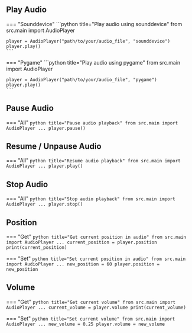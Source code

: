 ## Play Audio

=== "Sounddevice"
    ```python title="Play audio using sounddevice"
    from src.main import AudioPlayer

    player = AudioPlayer("path/to/your/audio_file", "sounddevice")
    player.play()
    ```

=== "Pygame"
    ```python title="Play audio using pygame"
    from src.main import AudioPlayer

    player = AudioPlayer("path/to/your/audio_file", "pygame")
    player.play()
    ```

## Pause Audio

=== "All"
    ```python title="Pause audio playback"
    from src.main import AudioPlayer
    ...
    player.pause()
    ```

## Resume / Unpause Audio

=== "All"
    ```python title="Resume audio playback"
    from src.main import AudioPlayer
    ...
    player.play()
    ```

## Stop Audio

=== "All"
    ```python title="Stop audio playback"
    from src.main import AudioPlayer
    ...
    player.stop()
    ```

## Position

=== "Get"
    ```python title="Get current position in audio"
    from src.main import AudioPlayer
    ...
    current_position = player.position
    print(current_position)
    ```

=== "Set"
    ```python title="Set current position in audio"
    from src.main import AudioPlayer
    ...
    new_position = 60
    player.position = new_position
    ```

## Volume

=== "Get"
    ```python title="Get current volume"
    from src.main import AudioPlayer
    ...
    current_volume = player.volume
    print(current_volume)
    ```

=== "Set"
    ```python title="Set current volume"
    from src.main import AudioPlayer
    ...
    new_volume = 0.25
    player.volume = new_volume
    ```
